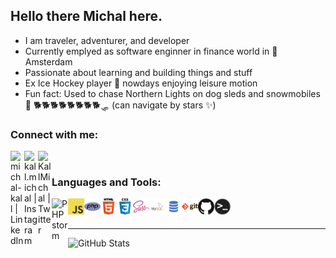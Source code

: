## Hello there Michal here.

 - I am traveler, adventurer, and developer
 - Currently emplyed as software enginner in finance world in 📍 Amsterdam
 - Passionate about learning and building things and stuff
 - Ex Ice Hockey player 🏒 nowdays enjoying leisure motion
 - Fun fact: Used to chase Northern Lights on dog sleds and snowmobiles 🌌 🐕🐕🐕🐕🐕🐕🐕🐕🛷 (can navigate by stars ✨)

 ### Connect with me:

[<img align="left" alt="michal-kall | LinkedIn" width="22px" src="https://cdn.jsdelivr.net/npm/simple-icons@v3/icons/linkedin.svg"/>][linkedin]
[<img align="left" alt="kall.michal | Instagram" width="22px" src="https://cdn.jsdelivr.net/npm/simple-icons@v3/icons/instagram.svg"/>][instagram]
[<img align="left" alt="KallMichal | Twitter" width="22px" src="https://cdn.jsdelivr.net/npm/simple-icons@v3/icons/twitter.svg"/>][twitter]

<br />

### Languages and Tools:

<img align="left" alt="PHPstorm" width="26px" src="https://upload.wikimedia.org/wikipedia/commons/c/c9/PhpStorm_Icon.svg"/>
<img align="left" alt="JavaScript" width="26px" src="https://raw.githubusercontent.com/github/explore/80688e429a7d4ef2fca1e82350fe8e3517d3494d/topics/javascript/javascript.png"/>
<img align="left" alt="PHP" width="26px" src="https://raw.githubusercontent.com/github/explore/80688e429a7d4ef2fca1e82350fe8e3517d3494d/topics/php/php.png"/>
<img align="left" alt="HTML5" width="26px" src="https://raw.githubusercontent.com/github/explore/80688e429a7d4ef2fca1e82350fe8e3517d3494d/topics/html/html.png"/>
<img align="left" alt="CSS3" width="26px" src="https://raw.githubusercontent.com/github/explore/80688e429a7d4ef2fca1e82350fe8e3517d3494d/topics/css/css.png"/>
<img align="left" alt="Scss" width="26px" src="https://raw.githubusercontent.com/github/explore/80688e429a7d4ef2fca1e82350fe8e3517d3494d/topics/sass/sass.png"/>
<img align="left" alt="MySQL" width="26px" src="https://raw.githubusercontent.com/github/explore/80688e429a7d4ef2fca1e82350fe8e3517d3494d/topics/mysql/mysql.png"/>
<img align="left" alt="SQL" width="26px" src="https://raw.githubusercontent.com/github/explore/80688e429a7d4ef2fca1e82350fe8e3517d3494d/topics/sql/sql.png"/>
<img align="left" alt="Git" width="26px" src="https://raw.githubusercontent.com/github/explore/80688e429a7d4ef2fca1e82350fe8e3517d3494d/topics/git/git.png"/>
<img align="left" alt="GitHub" width="26px" src="https://raw.githubusercontent.com/github/explore/78df643247d429f6cc873026c0622819ad797942/topics/github/github.png"/>
<img align="left" alt="Terminal" width="26px" src="https://raw.githubusercontent.com/github/explore/80688e429a7d4ef2fca1e82350fe8e3517d3494d/topics/terminal/terminal.png"/>

<br />
<br />

---

<img align="left" alt="GitHub Stats" src="https://github-readme-stats.vercel.app/api?username=kall-michal&count_private=true&show_icons=true&hide_border=true&hide=stars,issues"/> 

[twitter]: https://twitter.com/KallMichal
[instagram]: https://www.instagram.com/kall.michal
[linkedin]: https://www.linkedin.com/in/michal-kall
